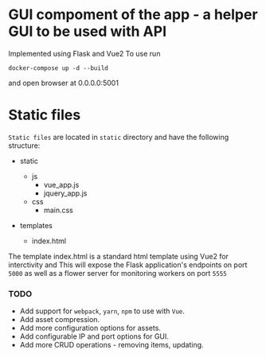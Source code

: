 # GUI compoment of the app - a helper GUI to be used with API

Implemented using Flask and Vue2
To use run 
```
docker-compose up -d --build
```
and open browser at 0.0.0.0:5001

# Static files

`Static files` are located in `static` directory and have the following
structure:
- static
   - js
      - vue_app.js
      - jquery_app.js
   - css
      - main.css

- templates
   - index.html

The template index.html is a standard html template using Vue2 for interctivity
and
This will expose the Flask application's endpoints on port `5000` as well as a
flower server for monitoring workers on port `5555`

### TODO
- Add support for `webpack`, `yarn`, `npm` to use with `Vue`.
- Add asset compression.
- Add more configuration options for assets.
- Add configurable IP and port options for GUI.
- Add more CRUD operations - removing items, updating.
